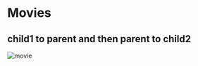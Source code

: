 # Movies

## child1 to parent and then parent to child2

![movie](https://user-images.githubusercontent.com/40452887/44630341-4a1c6a00-a964-11e8-994e-72393489d22a.png)

